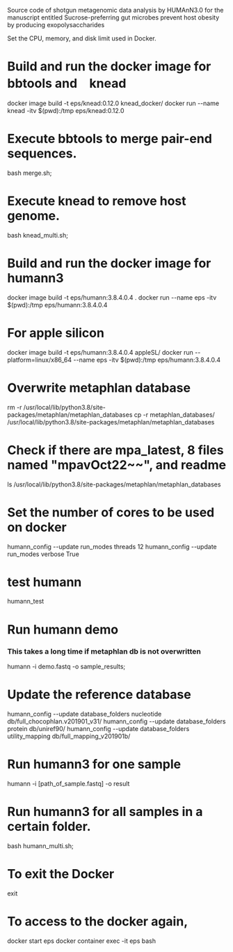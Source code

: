 
Source code of shotgun metagenomic data analysis by HUMAnN3.0 for the manuscript entitled Sucrose-preferring gut microbes prevent host obesity by producing exopolysaccharides


Set the CPU, memory, and disk limit used in Docker.

# Build and run the docker image for bbtools and　knead
docker image build -t eps/knead:0.12.0 knead_docker/
docker run --name knead -itv $(pwd):/tmp eps/knead:0.12.0 

# Execute bbtools to merge pair-end sequences.

bash merge.sh;


# Execute knead to remove host genome.

bash knead_multi.sh;

# Build and run the docker image for humann3 
docker image build -t eps/humann:3.8.4.0.4 .
docker run --name eps -itv $(pwd):/tmp eps/humann:3.8.4.0.4

# For apple silicon
docker image build -t eps/humann:3.8.4.0.4 appleSL/
docker run --platform=linux/x86_64 --name eps -itv $(pwd):/tmp eps/humann:3.8.4.0.4

# Overwrite metaphlan database 
rm -r /usr/local/lib/python3.8/site-packages/metaphlan/metaphlan_databases
cp -r metaphlan_databases/ /usr/local/lib/python3.8/site-packages/metaphlan/metaphlan_databases
# Check if there are mpa_latest, 8 files named "mpavOct22~~", and readme
ls /usr/local/lib/python3.8/site-packages/metaphlan/metaphlan_databases

# Set the number of cores to be used on docker
humann_config --update run_modes threads 12
humann_config --update run_modes verbose True

# test humann
humann_test

# Run humann demo
### This takes a long time if metaphlan db is not overwritten
humann -i demo.fastq -o sample_results;


# Update the reference database
humann_config --update database_folders nucleotide db/full_chocophlan.v201901_v31/
humann_config --update database_folders protein db/uniref90/
humann_config --update database_folders utility_mapping db/full_mapping_v201901b/


# Run humann3 for one sample
humann -i [path_of_sample.fastq] -o result 

# Run humann3 for all samples in a certain folder.
bash humann_multi.sh;

# To exit the Docker 
exit

# To access to the docker again, 
docker start eps
docker container exec -it eps bash



